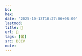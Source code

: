 ```yaml
---
bc:
hex:
date: '2025-10-13T10:27:06+08:00'
lastmod:
title: 􂿗
url: 􂿗
tags: [饜]
src: DCCV
note:
---
```

